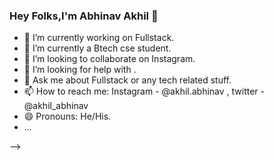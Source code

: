 ### Hey Folks,I'm Abhinav Akhil 👋

- 🔭 I’m currently working on Fullstack. 
- 🌱 I’m currently a Btech cse student.  
- 👯 I’m looking to collaborate on Instagram.
- 🤔 I’m looking for help with .
- 💬 Ask me about Fullstack or any tech related stuff.
- 📫 How to reach me: Instagram - @akhil.abhinav , twitter - @akhil_abhinav
- 😄 Pronouns: He/His.
- <!--⚡ Fun fact: --> ...
-->
